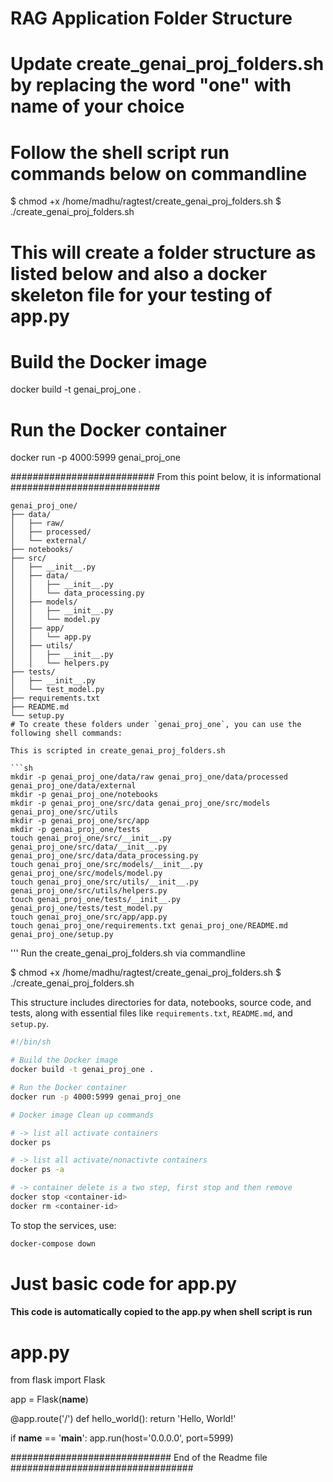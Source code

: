 # RAG Application Folder Structure

# Update create_genai_proj_folders.sh by replacing the word "one" with name of your choice

# Follow the shell script run commands below on commandline 

$ chmod +x /home/madhu/ragtest/create_genai_proj_folders.sh
$ ./create_genai_proj_folders.sh

# This will create a folder structure as listed below and also a docker skeleton file for your testing of app.py 

# Build the Docker image
docker build -t genai_proj_one .

# Run the Docker container
docker run -p 4000:5999 genai_proj_one

########################## From this point below, it is informational ###########################

```
genai_proj_one/
├── data/
│   ├── raw/
│   ├── processed/
│   └── external/
├── notebooks/
├── src/
│   ├── __init__.py
│   ├── data/
│   │   ├── __init__.py
│   │   └── data_processing.py
│   ├── models/
│   │   ├── __init__.py
│   │   └── model.py
│   ├── app/
│   │   └── app.py
│   ├── utils/
│   │   ├── __init__.py
│   │   └── helpers.py
├── tests/
│   ├── __init__.py
│   └── test_model.py
├── requirements.txt
├── README.md
└── setup.py
# To create these folders under `genai_proj_one`, you can use the following shell commands:

This is scripted in create_genai_proj_folders.sh 

```sh
mkdir -p genai_proj_one/data/raw genai_proj_one/data/processed genai_proj_one/data/external
mkdir -p genai_proj_one/notebooks
mkdir -p genai_proj_one/src/data genai_proj_one/src/models genai_proj_one/src/utils
mkdir -p genai_proj_one/src/app
mkdir -p genai_proj_one/tests
touch genai_proj_one/src/__init__.py genai_proj_one/src/data/__init__.py genai_proj_one/src/data/data_processing.py
touch genai_proj_one/src/models/__init__.py genai_proj_one/src/models/model.py
touch genai_proj_one/src/utils/__init__.py genai_proj_one/src/utils/helpers.py
touch genai_proj_one/tests/__init__.py genai_proj_one/tests/test_model.py
touch genai_proj_one/src/app/app.py
touch genai_proj_one/requirements.txt genai_proj_one/README.md genai_proj_one/setup.py
```

'''
Run the create_genai_proj_folders.sh via commandline 

$ chmod +x /home/madhu/ragtest/create_genai_proj_folders.sh
$ ./create_genai_proj_folders.sh

This structure includes directories for data, notebooks, source code, and tests, along with essential files like `requirements.txt`, `README.md`, and `setup.py`.

```sh
#!/bin/sh

# Build the Docker image
docker build -t genai_proj_one .

# Run the Docker container
docker run -p 4000:5999 genai_proj_one

# Docker image Clean up commands 

# -> list all activate containers 
docker ps

# -> list all activate/nonactivte containers 
docker ps -a

# -> container delete is a two step, first stop and then remove   
docker stop <container-id>
docker rm <container-id> 

```
To stop the services, use:

```sh
docker-compose down
```

# Just basic code for app.py

#### This code is automatically copied to the app.py when shell script is run ####

# app.py
from flask import Flask

app = Flask(__name__)

@app.route('/')
def hello_world():
    return 'Hello, World!'

if __name__ == '__main__':
    app.run(host='0.0.0.0', port=5999)

############################# End of the Readme file #################################